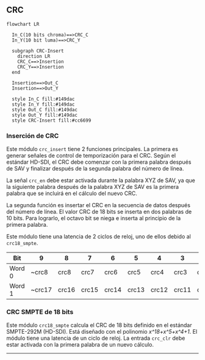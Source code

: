 ## CRC

```mermaid
flowchart LR

  In_C(10 bits chroma)==>CRC_C
  In_Y(10 bit luma)==>CRC_Y

  subgraph CRC-Insert
    direction LR
    CRC_C==>Insertion
    CRC_Y==>Insertion
  end

  Insertion==>Out_C
  Insertion==>Out_Y

  style In_C fill:#149dac
  style In_Y fill:#149dac
  style Out_C fill:#149dac
  style Out_Y fill:#149dac
  style CRC-Insert fill:#cc6699
```

### Inserción de CRC

Este módulo `crc_insert` tiene 2 funciones principales. La primera es generar señales de control de temporización para el CRC. Según el estándar HD-SDI, el CRC debe comenzar con la primera palabra después de SAV y finalizar después de la segunda palabra del número de línea.

La señal `crc_en` debe estar activada durante la palabra XYZ de SAV, ya que la siguiente palabra después de la palabra XYZ de SAV es la primera palabra que se incluirá en el cálculo del nuevo CRC.

La segunda función es insertar el CRC en la secuencia de datos después del número de línea. El valor CRC de 18 bits se inserta en dos palabras de 10 bits. Para lograrlo, el octavo bit se niega e inserta al principio de la primera palabra.

Este módulo tiene una latencia de 2 ciclos de reloj, uno de ellos debido al `crc18_smpte`.


|  Bit   |  9   |  8   |  7   |  6   |  5   |  4   |  3   |  2   |  1   |  0   |
|--------|------|------|------|------|------|------|------|------|------|------|
| Word 0 |~crc8 | crc8 | crc7 | crc6 | crc5 | crc4 | crc3 | crc2 | crc1 | crc0 |
| Word 1 |~crc17| crc16| crc15| crc14| crc13| crc12| crc11| crc10| crc9 | crc8 |

### CRC SMPTE de 18 bits

Este módulo `crc18_smpte` calcula el CRC de 18 bits definido en el estándar SMPTE-292M (HD-SDI). Está diseñado con el polinomio *x^18+x^5+x^4+1*. El módulo tiene una latencia de un ciclo de reloj. La entrada `crc_clr` debe estar activada con la primera palabra de un nuevo cálculo.

---------------------------------------------------------------------
